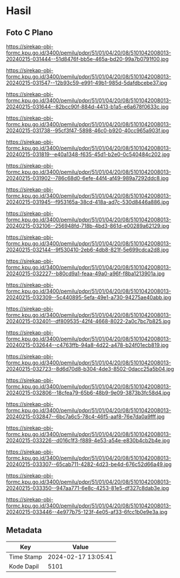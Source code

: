 # Hasil

## Foto C Plano

https://sirekap-obj-formc.kpu.go.id/3400/pemilu/pdpr/51/01/04/20/08/5101042008013-20240215-031444--51d8476f-bb5e-465a-bd20-99a7b0791f00.jpg

https://sirekap-obj-formc.kpu.go.id/3400/pemilu/pdpr/51/01/04/20/08/5101042008013-20240215-031547--12b93c59-e991-49b1-985d-5dafdbcebe37.jpg

https://sirekap-obj-formc.kpu.go.id/3400/pemilu/pdpr/51/01/04/20/08/5101042008013-20240215-031644--82bcc90f-884d-4413-b1a5-e6a678f0633c.jpg

https://sirekap-obj-formc.kpu.go.id/3400/pemilu/pdpr/51/01/04/20/08/5101042008013-20240215-031738--95cf3f47-5898-46c0-b920-40cc965a903f.jpg

https://sirekap-obj-formc.kpu.go.id/3400/pemilu/pdpr/51/01/04/20/08/5101042008013-20240215-031819--e40a1348-f635-45d1-b2e0-0c540484c202.jpg

https://sirekap-obj-formc.kpu.go.id/3400/pemilu/pdpr/51/01/04/20/08/5101042008013-20240215-031902--786c68d0-6efe-44f4-af49-989a7292ddc8.jpg

https://sirekap-obj-formc.kpu.go.id/3400/pemilu/pdpr/51/01/04/20/08/5101042008013-20240215-031945--f953165a-38cd-418a-ad7c-530d8446a886.jpg

https://sirekap-obj-formc.kpu.go.id/3400/pemilu/pdpr/51/01/04/20/08/5101042008013-20240215-032106--256948fd-718b-4bd3-861d-e00289a62129.jpg

https://sirekap-obj-formc.kpu.go.id/3400/pemilu/pdpr/51/01/04/20/08/5101042008013-20240215-032144--9f530410-2eb6-4db8-821f-5e699cdca2d8.jpg

https://sirekap-obj-formc.kpu.go.id/3400/pemilu/pdpr/51/01/04/20/08/5101042008013-20240215-032227--b80cd9a1-feaa-49a0-a96f-f8ba1213901a.jpg

https://sirekap-obj-formc.kpu.go.id/3400/pemilu/pdpr/51/01/04/20/08/5101042008013-20240215-032309--5c440895-5efa-49e1-a730-94275ae40abb.jpg

https://sirekap-obj-formc.kpu.go.id/3400/pemilu/pdpr/51/01/04/20/08/5101042008013-20240215-032401--df809535-42f4-4668-8022-2a0c7bc7b825.jpg

https://sirekap-obj-formc.kpu.go.id/3400/pemilu/pdpr/51/01/04/20/08/5101042008013-20240215-032644--c4763ffb-94a8-4d22-a478-b24f01ecb819.jpg

https://sirekap-obj-formc.kpu.go.id/3400/pemilu/pdpr/51/01/04/20/08/5101042008013-20240215-032723--8d6d70d8-b304-4de3-8502-0dacc25a5b04.jpg

https://sirekap-obj-formc.kpu.go.id/3400/pemilu/pdpr/51/01/04/20/08/5101042008013-20240215-032806--18cfea79-65b6-48b9-9e09-3873b3fc58d4.jpg

https://sirekap-obj-formc.kpu.go.id/3400/pemilu/pdpr/51/01/04/20/08/5101042008013-20240215-032847--6bc7a6c5-78c4-46f5-aaf8-76e7da0a9fff.jpg

https://sirekap-obj-formc.kpu.go.id/3400/pemilu/pdpr/51/01/04/20/08/5101042008013-20240215-033226--d016c1f3-f889-4e53-a54e-e830b4cb2b4e.jpg

https://sirekap-obj-formc.kpu.go.id/3400/pemilu/pdpr/51/01/04/20/08/5101042008013-20240215-033307--65cab711-4282-4d23-be4d-676c52d66a49.jpg

https://sirekap-obj-formc.kpu.go.id/3400/pemilu/pdpr/51/01/04/20/08/5101042008013-20240215-033350--947aa771-6e8c-4253-81e5-df327c8dab3e.jpg

https://sirekap-obj-formc.kpu.go.id/3400/pemilu/pdpr/51/01/04/20/08/5101042008013-20240215-033446--4e977b75-123f-4e05-af33-6fcc1b0e9e3a.jpg


## Metadata

| Key        | Value               |
| ---------- | ------------------- |
| Time Stamp | 2024-02-17 13:05:41 |
| Kode Dapil | 5101                |



